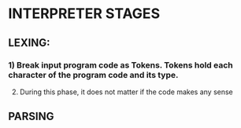 # INTERPRETER STAGES

## LEXING:
### 1) Break input program code as Tokens. Tokens hold each character of the program code and its type.
2) During this phase, it does not matter if the code makes any sense

## PARSING